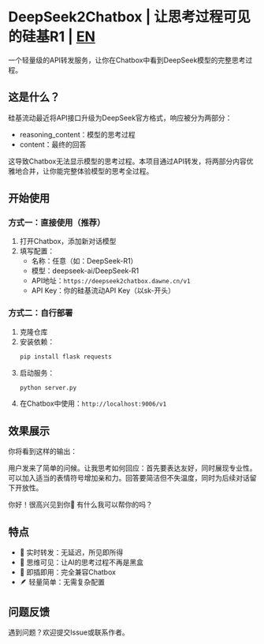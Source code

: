 # DeepSeek2Chatbox | 让思考过程可见的硅基R1 | [EN](https://github.com/chadyi/DeepSeek2Chatbox/blob/main/README_EN.md)

一个轻量级的API转发服务，让你在Chatbox中看到DeepSeek模型的完整思考过程。

## 这是什么？
硅基流动最近将API接口升级为DeepSeek官方格式，响应被分为两部分：
- reasoning_content：模型的思考过程
- content：最终的回答

这导致Chatbox无法显示模型的思考过程。本项目通过API转发，将两部分内容优雅地合并，让你能完整体验模型的思考全过程。

## 开始使用

### 方式一：直接使用（推荐）
1. 打开Chatbox，添加新对话模型
2. 填写配置：
   - 名称：任意（如：DeepSeek-R1）
   - 模型：deepseek-ai/DeepSeek-R1
   - API地址：`https://deepseek2chatbox.dawne.cn/v1`
   - API Key：你的硅基流动API Key（以sk-开头）

### 方式二：自行部署
1. 克隆仓库
2. 安装依赖：
   ```bash
   pip install flask requests
   ```
3. 启动服务：
   ```bash
   python server.py
   ```
4. 在Chatbox中使用：`http://localhost:9006/v1`

## 效果展示
你将看到这样的输出：

<think>用户发来了简单的问候。让我思考如何回应：首先要表达友好，同时展现专业性。可以加入适当的表情符号增加亲和力。回答要简洁但不失温度，同时为后续对话留下开放性。
</think>

你好！很高兴见到你👋 有什么我可以帮你的吗？

## 特点
- 🔄 实时转发：无延迟，所见即所得
- 🧠 思维可见：让AI的思考过程不再是黑盒
- 🎯 即插即用：完全兼容Chatbox
- 🪶 轻量简单：无需复杂配置

## 问题反馈
遇到问题？欢迎提交Issue或联系作者。
